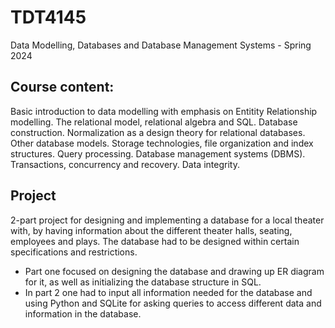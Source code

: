 # TDT4145
Data Modelling, Databases and Database Management Systems - Spring 2024

## Course content:
Basic introduction to data modelling with emphasis on Entitity Relationship modelling. The relational model, relational algebra and SQL. Database construction. Normalization as a design theory for relational databases. Other database models. Storage technologies, file organization and index structures. Query processing. Database management systems (DBMS). Transactions, concurrency and recovery. Data integrity.

## Project
2-part project for designing and implementing a database for a local theater with, by having information about the different theater halls, seating, employees and plays. The database had to be designed within certain specifications and restrictions.
* Part one focused on designing the database and drawing up ER diagram for it, as well as initializing the database structure in SQL.
* In part 2 one had to input all information needed for the database and using Python and SQLite for asking queries to access different data and information in the database.
